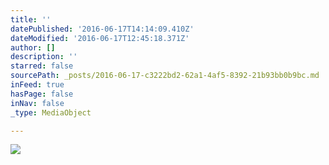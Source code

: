 ```yaml
---
title: ''
datePublished: '2016-06-17T14:14:09.410Z'
dateModified: '2016-06-17T12:45:18.371Z'
author: []
description: ''
starred: false
sourcePath: _posts/2016-06-17-c3222bd2-62a1-4af5-8392-21b93bb0b9bc.md
inFeed: true
hasPage: false
inNav: false
_type: MediaObject

---
```

![](https://the-grid-user-content.s3-us-west-2.amazonaws.com/b46e09d7-ab91-49c0-9b96-9f2232d61f15.jpg)